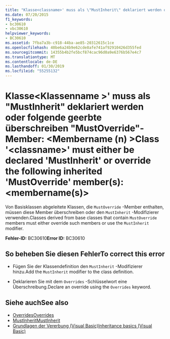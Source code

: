 ```yaml
---
title: "Klasse<classname>' muss als \"MustInherit\" deklariert werden oder folgende geerbte überschreiben \"MustOverride\"-Member: < Membername (n) >"
ms.date: 07/20/2015
f1_keywords:
- bc30610
- vbc30610
helpviewer_keywords:
- BC30610
ms.assetid: 7fba7a3b-c918-44ba-ae85-20312615c1ce
ms.openlocfilehash: 40be6a24b9e62cde8afe741af92910426d355fed
ms.sourcegitcommit: 14355b4b2fe5bcf874cac96d0a9e6376b567e4c7
ms.translationtype: MT
ms.contentlocale: de-DE
ms.lasthandoff: 01/30/2019
ms.locfileid: "55255132"
---
```

# <a name="class-classname-must-either-be-declared-mustinherit-or-override-the-following-inherited-mustoverride-members-membernames"></a><span data-ttu-id="4106f-102">Klasse\<Klassenname >' muss als "MustInherit" deklariert werden oder folgende geerbte überschreiben "MustOverride"-Member: \<Membername (n) ></span><span class="sxs-lookup"><span data-stu-id="4106f-102">Class '\<classname>' must either be declared 'MustInherit' or override the following inherited 'MustOverride' member(s): \<membername(s)></span></span>
<span data-ttu-id="4106f-103">Von Basisklassen abgeleitete Klassen, die `MustOverride` -Member enthalten, müssen diese Member überschreiben oder den `MustInherit` -Modifizierer verwenden.</span><span class="sxs-lookup"><span data-stu-id="4106f-103">Classes derived from base classes that contain `MustOverride` members must either override such members or use the `MustInherit` modifier.</span></span>  
  
 <span data-ttu-id="4106f-104">**Fehler-ID:** BC30610</span><span class="sxs-lookup"><span data-stu-id="4106f-104">**Error ID:** BC30610</span></span>  
  
## <a name="to-correct-this-error"></a><span data-ttu-id="4106f-105">So beheben Sie diesen Fehler</span><span class="sxs-lookup"><span data-stu-id="4106f-105">To correct this error</span></span>  
  
-   <span data-ttu-id="4106f-106">Fügen Sie der Klassendefinition den `MustInherit` -Modifizierer hinzu.</span><span class="sxs-lookup"><span data-stu-id="4106f-106">Add the `MustInherit` modifier to the class definition.</span></span>  
  
-   <span data-ttu-id="4106f-107">Deklarieren Sie mit dem `Overrides` -Schlüsselwort eine Überschreibung.</span><span class="sxs-lookup"><span data-stu-id="4106f-107">Declare an override using the `Overrides` keyword.</span></span>  
  
## <a name="see-also"></a><span data-ttu-id="4106f-108">Siehe auch</span><span class="sxs-lookup"><span data-stu-id="4106f-108">See also</span></span>
- [<span data-ttu-id="4106f-109">Overrides</span><span class="sxs-lookup"><span data-stu-id="4106f-109">Overrides</span></span>](../../visual-basic/language-reference/modifiers/overrides.md)
- [<span data-ttu-id="4106f-110">MustInherit</span><span class="sxs-lookup"><span data-stu-id="4106f-110">MustInherit</span></span>](../../visual-basic/language-reference/modifiers/mustinherit.md)
- [<span data-ttu-id="4106f-111">Grundlagen der Vererbung (Visual Basic)</span><span class="sxs-lookup"><span data-stu-id="4106f-111">Inheritance basics (Visual Basic)</span></span>](~/docs/visual-basic/programming-guide/language-features/objects-and-classes/inheritance-basics.md)
